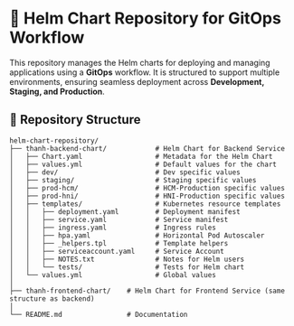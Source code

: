 # 🚀 Helm Chart Repository for GitOps Workflow

This repository manages the Helm charts for deploying and managing applications using a **GitOps** workflow. It is structured to support multiple environments, ensuring seamless deployment across **Development, Staging, and Production**.

## 📂 Repository Structure

```plaintext
helm-chart-repository/
├── thanh-backend-chart/            # Helm Chart for Backend Service
│   ├── Chart.yaml                  # Metadata for the Helm Chart
│   ├── values.yml                  # Default values for the chart
│   ├── dev/                        # Dev specific values
│   ├── staging/                    # Staging specific values
│   ├── prod-hcm/                   # HCM-Production specific values
│   ├── prod-hni/                   # HNI-Production specific values
│   ├── templates/                  # Kubernetes resource templates
│   │   ├── deployment.yaml         # Deployment manifest
│   │   ├── service.yaml            # Service manifest
│   │   ├── ingress.yaml            # Ingress rules
│   │   ├── hpa.yaml                # Horizontal Pod Autoscaler
│   │   ├── _helpers.tpl            # Template helpers
│   │   ├── serviceaccount.yaml     # Service Account
│   │   ├── NOTES.txt               # Notes for Helm users
│   │   └── tests/                  # Tests for Helm chart
│   └── values.yml                  # Global values
│
├── thanh-frontend-chart/    # Helm Chart for Frontend Service (same structure as backend)
│
└── README.md                # Documentation
